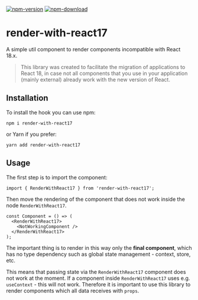 [![npm-version](https://img.shields.io/npm/v/render-with-react17.svg)](https://www.npmjs.com/package/render-with-react17)
[![npm-download](https://img.shields.io/npm/dt/render-with-react17.svg)](https://www.npmjs.com/package/render-with-react17)

# render-with-react17

A simple util component to render components incompatible with React 18.x.

> This library was created to facilitate the migration of applications to React 18, in case not all components that you use in your application (mainly external) already work with the new version of React.

## Installation

To install the hook you can use npm:

```shell
npm i render-with-react17
```

or Yarn if you prefer:

```shell
yarn add render-with-react17
```

## Usage

The first step is to import the component:

```tsx
import { RenderWithReact17 } from 'render-with-react17';
```

Then move the rendering of the component that does not work inside the node `RenderWithReact17`.

```tsx
const Component = () => (
  <RenderWithReact17>
    <NotWorkingComponent />
  </RenderWithReact17>
);
```

The important thing is to render in this way only the **final component**, which has no type dependency such as global state management - context, store, etc.

This means that passing state via the `RenderWithReact17` component does not work at the moment. If a component inside `RenderWithReact17` uses e.g. `useContext` - this will not work. Therefore it is important to use this library to render components which all data receives with `props`.

